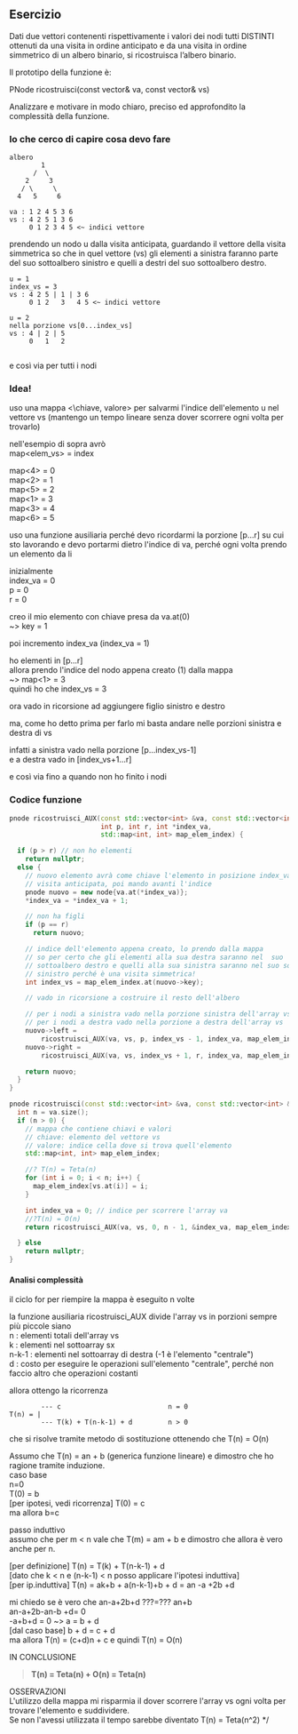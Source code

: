 ## Esercizio

Dati due vettori contenenti rispettivamente i valori dei nodi tutti DISTINTI ottenuti da una visita in ordine anticipato e da una visita in ordine simmetrico di un albero binario, si ricostruisca l’albero binario.

Il prototipo della funzione è:

PNode ricostruisci(const vector<int>& va, const vector<int>& vs)

Analizzare e motivare in modo chiaro, preciso ed approfondito la complessità della funzione.

### Io che cerco di capire cosa devo fare

```
albero
        1
      /  \
    2     3
   / \     \
  4   5     6

va : 1 2 4 5 3 6
vs : 4 2 5 1 3 6
     0 1 2 3 4 5 <~ indici vettore
```

prendendo un nodo u dalla visita anticipata, guardando il vettore della visita simmetrica so che 
in quel vettore (vs) gli elementi a sinistra faranno parte del suo sottoalbero sinistro 
e quelli a destri del suo sottoalbero destro.

```
u = 1 
index_vs = 3
vs : 4 2 5 | 1 | 3 6
     0 1 2   3   4 5 <~ indici vettore

u = 2
nella porzione vs[0...index_vs]
vs : 4 | 2 | 5
     0   1   2
     
```

e così via per tutti i nodi

### Idea!

uso una mappa <\chiave, valore> per salvarmi l'indice dell'elemento u nel vettore vs
(mantengo un tempo lineare senza dover scorrere ogni volta per trovarlo)

nell'esempio di sopra avrò<br>
map<elem_vs> = index 

map<4> = 0<br>
map<2> = 1<br>
map<5> = 2<br>
map<1> = 3<br>
map<3> = 4<br>
map<6> = 5<br>

uso una funzione ausiliaria perché devo ricordarmi la porzione \[p...r] su cui sto lavorando e devo
portarmi dietro l'indice di va, perché ogni volta prendo un elemento da li

inizialmente<br>
index_va = 0<br>
p = 0<br>
r = 0<br>

creo il mio elemento con chiave presa da va.at(0)<br>
~> key = 1

poi incremento index_va  (index_va = 1)

ho elementi in \[p...r]<br>
allora prendo l'indice del nodo appena creato (1) dalla mappa<br>
~> map<1> = 3<br>
quindi ho che index_vs = 3

ora vado in ricorsione ad aggiungere figlio sinistro e destro

ma, come ho detto prima per farlo mi basta andare nelle porzioni sinistra e destra di vs

infatti a sinistra vado nella porzione \[p...index_vs-1]<br>
e a destra vado in \[index_vs+1...r]

e così via fino a quando non ho finito i nodi


### Codice funzione

```c++
pnode ricostruisci_AUX(const std::vector<int> &va, const std::vector<int> &vs,
                       int p, int r, int *index_va,
                       std::map<int, int> map_elem_index) {

  if (p > r) // non ho elementi
    return nullptr;
  else {
    // nuovo elemento avrà come chiave l'elemento in posizione index_va della
    // visita anticipata, poi mando avanti l'indice
    pnode nuovo = new node{va.at(*index_va)};
    *index_va = *index_va + 1;

    // non ha figli
    if (p == r)
      return nuovo;

    // indice dell'elemento appena creato, lo prendo dalla mappa
    // so per certo che gli elementi alla sua destra saranno nel  suo
    // sottoalbero destro e quelli alla sua sinistra saranno nel suo sottoalbero
    // sinistro perché è una visita simmetrica!
    int index_vs = map_elem_index.at(nuovo->key);

    // vado in ricorsione a costruire il resto dell'albero

    // per i nodi a sinistra vado nella porzione sinistra dell'array vs
    // per i nodi a destra vado nella porzione a destra dell'array vs
    nuovo->left =
        ricostruisci_AUX(va, vs, p, index_vs - 1, index_va, map_elem_index);
    nuovo->right =
        ricostruisci_AUX(va, vs, index_vs + 1, r, index_va, map_elem_index);

    return nuovo;
  }
}

pnode ricostruisci(const std::vector<int> &va, const std::vector<int> &vs) {
  int n = va.size();
  if (n > 0) {
    // mappa che contiene chiavi e valori
    // chiave: elemento del vettore vs
    // valore: indice cella dove si trova quell'elemento
    std::map<int, int> map_elem_index;

    //? T(n) = Teta(n)
    for (int i = 0; i < n; i++) {
      map_elem_index[vs.at(i)] = i;
    }

    int index_va = 0; // indice per scorrere l'array va
    //?T(n) = O(n)
    return ricostruisci_AUX(va, vs, 0, n - 1, &index_va, map_elem_index);

  } else
    return nullptr;
}
```

#### Analisi complessità

il ciclo for per riempire la mappa è eseguito n volte

la funzione ausiliaria ricostruisci_AUX divide l'array vs in porzioni sempre più piccole
siano<br>
n : elementi totali dell'array vs<br>
k : elementi nel sottoarray sx<br>
n-k-1 : elementi nel sottoarray di destra (-1 è l'elemento "centrale")<br>
d : costo per eseguire le operazioni sull'elemento "centrale", perché non faccio altro che operazioni costanti

allora ottengo la ricorrenza

```
        --- c                           n = 0
T(n) = |
        --- T(k) + T(n-k-1) + d         n > 0

```

che si risolve tramite metodo di sostituzione ottenendo che T(n) = O(n)


Assumo che T(n) = an + b (generica funzione lineare) e dimostro che ho ragione tramite induzione.<br>
caso base<br>
n=0<br>
T(0) = b<br>
[per ipotesi, vedi ricorrenza] T(0) = c<br>
ma allora b=c<br>

passo induttivo<br>
assumo che per m < n vale che T(m) = am + b e dimostro che allora è vero anche per n.

[per definizione] T(n) = T(k) + T(n-k-1) + d<br>
[dato che k < n e (n-k-1) < n posso applicare l'ipotesi induttiva]<br>
[per ip.induttiva] T(n) = ak+b + a(n-k-1)+b + d = an -a +2b +d

mi chiedo se è vero che an-a+2b+d ???=??? an+b<br>
an-a+2b-an-b +d= 0<br>
-a+b+d = 0 ~> a = b + d<br>
[dal caso base] b + d = c + d<br>
ma allora T(n) = (c+d)n + c e quindi T(n) = O(n)



IN CONCLUSIONE

> **T(n) = Teta(n) + O(n) = Teta(n)**

OSSERVAZIONI<br>
L'utilizzo della mappa mi risparmia il dover scorrere l'array vs ogni volta per trovare l'elemento e suddividere.<br>
Se non l'avessi utilizzata il tempo sarebbe diventato T(n) = Teta(n^2)
*/